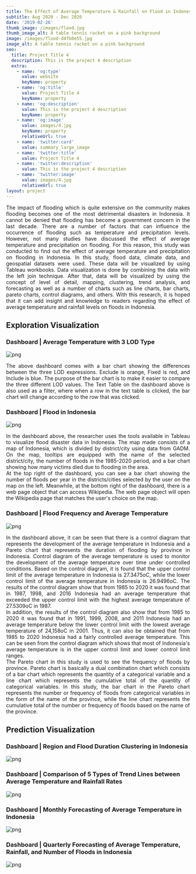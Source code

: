 ```yaml
---
title: The Effect of Average Temperature & Rainfall on Flood in Indonesia
subtitle: Aug 2020 - Dec 2020
date: '2019-02-26'
thumb_image: /images/flood.jpg
thumb_image_alt: A table tennis racket on a pink background
image: /images/flood-d4fb0e55.jpg
image_alt: A table tennis racket on a pink background
seo:
  title: Project Title 4
  description: This is the project 4 description
  extra:
    - name: 'og:type'
      value: website
      keyName: property
    - name: 'og:title'
      value: Project Title 4
      keyName: property
    - name: 'og:description'
      value: This is the project 4 description
      keyName: property
    - name: 'og:image'
      value: images/4.jpg
      keyName: property
      relativeUrl: true
    - name: 'twitter:card'
      value: summary_large_image
    - name: 'twitter:title'
      value: Project Title 4
    - name: 'twitter:description'
      value: This is the project 4 description
    - name: 'twitter:image'
      value: images/4.jpg
      relativeUrl: true
layout: project
---
```

<div align="justify">
The impact of flooding which is quite extensive on the community makes flooding becomes one of the most detrimental disasters in Indonesia. It cannot be denied that flooding has become a government concern in the last decade. There are a number of factors that can influence the occurrence of flooding such as temperature and precipitation levels. However, not many studies have discussed the effect of average temperature and precipitation on flooding. For this reason, this study was conducted to find out the effect of average temperature and precipitation on flooding in Indonesia. In this study, flood data, climate data, and geospatial datasets were used. These data will be visualized by using Tableau workbooks. Data visualization is done by combining the data with the left join technique. After that, data will be visualized by using the concept of level of detail, mapping, clustering, trend analysis, and forecasting as well as a number of charts such as line charts, bar charts, pareto charts, control diagrams, and others. With this research, it is hoped that it can add insight and knowledge to readers regarding the effect of average temperature and rainfall levels on floods in Indonesia.
</div>

## Exploration Visualization

### Dashboard | Average Temperature with 3 LOD Type

![png](/images/Das1.png)
<div align="justify">
The above dashboard comes with a bar chart showing the differences between the three LOD expressions. Exclude is orange, Fixed is red, and Include is blue. The purpose of the bar chart is to make it easier to compare the three different LOD values. The Text Table on the dashboard above is also used as a filter, where when a row in the text table is clicked, the bar chart will change according to the row that was clicked.
</div>

### Dashboard | Flood in Indonesia

![png](/images/Das2.png)

<div align="justify">
In the dashboard above, the researcher uses the tools available in Tableau to visualize flood disaster data in Indonesia. The map made consists of a map of Indonesia, which is divided by district/city using data from GADM. On the map, tooltips are equipped with the name of the selected district/city, the number of floods in the 1985-2020 period, and a bar chart showing how many victims died due to flooding in the area.
<br>
At the top right of the dashboard, you can see a bar chart showing the number of floods per year in the districts/cities selected by the user on the map on the left. Meanwhile, at the bottom right of the dashboard, there is a web page object that can access Wikipedia. The web page object will open the Wikipedia page that matches the user's choice on the map.
</div>

### Dashboard | Flood Frequency and Average Temperature

![png](/images/Das3.png)

<div align="justify">
In the dashboard above, it can be seen that there is a control diagram that represents the development of the average temperature in Indonesia and a Pareto chart that represents the duration of flooding by province in Indonesia. Control diagram of the average temperature is used to monitor the development of the average temperature over time under controlled conditions. Based on the control diagram, it is found that the upper control limit of the average temperature in Indonesia is 27.3475oC, while the lower control limit of the average temperature in Indonesia is 26.9496oC. The results of the control diagram show that from 1985 to 2020 it was found that in 1987, 1998, and 2016 Indonesia had an average temperature that exceeded the upper control limit with the highest average temperature of 27.5309oC in 1987.
<br>
In addition, the results of the control diagram also show that from 1985 to 2020 it was found that in 1991, 1999, 2008, and 2011 Indonesia had an average temperature below the lower control limit with the lowest average temperature of 24,158oC in 2001. Thus, it can also be obtained that from 1985 to 2020 Indonesia had a fairly controlled average temperature. This can be seen from the control diagram which shows that most of Indonesia's average temperature is in the upper control limit and lower control limit ranges.
<br>
The Pareto chart in this study is used to see the frequency of floods by province. Pareto chart is basically a dual combination chart which consists of a bar chart which represents the quantity of a categorical variable and a line chart which represents the cumulative total of the quantity of categorical variables. In this study, the bar chart in the Pareto chart represents the number or frequency of floods from categorical variables in the form of the name of the province, while the line chart represents the cumulative total of the number or frequency of floods based on the name of the province.
</div>

## Prediction Visualization

### Dashboard | Region and Flood Duration Clustering in Indonesia

![png](/images/Das4.png)

### Dashboard | Comparison of 5 Types of Trend Lines between Average Temperature and Rainfall Rates

![png](/images/Das5-1f9e4bef.png)

### Dashboard | Monthly Forecasting of Average Temperature in Indonesia

![png](/images/Das6.png)

### Dashboard | Quarterly Forecasting of Average Temperature, Rainfall, and Number of Floods in Indonesia

![png](/images/Das7.png)

